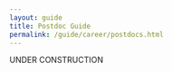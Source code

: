 ```yaml
---
layout: guide
title: Postdoc Guide
permalink: /guide/career/postdocs.html
---
```


UNDER CONSTRUCTION